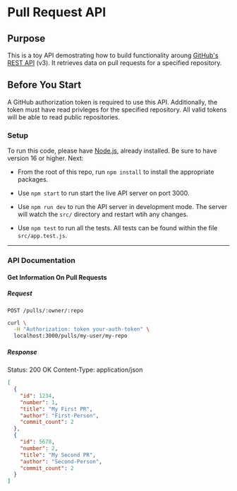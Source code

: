 # Pull Request API

## Purpose

This is a toy API demostrating how to build functionality aroung [GitHub's REST API](https://developer.github.com/v3) (v3). It retrieves data on pull requests for a specified repository.

## Before You Start

A GitHub authorization token is required to use this API. Additionally, the token must have read privleges for the specified repository. All valid tokens will be able to read public repositories.

### Setup

To run this code, please have [Node.js](http://nodejs.org), already installed. Be sure to have version 16 or higher. Next:

- From the root of this repo, run `npm install` to install the appropriate packages.

- Use `npm start` to run start the live API server on port 3000.

- Use `npm run dev` to run the API server in development mode. The server will watch the `src/` directory and restart wtih any changes.

- Use `npm test` to run all the tests. All tests can be found within the file `src/app.test.js`.

---

### API Documentation

#### Get Information On Pull Requests

##### Request

`POST /pulls/:owner/:repo`

```sh
curl \
  -H "Authorization: token your-auth-token" \
  localhost:3000/pulls/my-user/my-repo
```

##### Response

  Status: 200 OK
  Content-Type: application/json

```json
[
  {
    "id": 1234,
    "number": 1,
    "title": "My First PR",
    "author": "First-Person",
    "commit_count": 2
  },
  {
    "id": 5678,
    "number": 2,
    "title": "My Second PR",
    "author": "Second-Person",
    "commit_count": 2
  }
]
```
